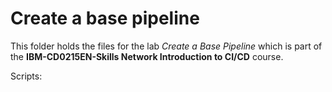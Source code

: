 # Create a base pipeline

This folder holds the files for the lab _Create a Base Pipeline_ which is part of the **IBM-CD0215EN-Skills Network Introduction to CI/CD** course.


Scripts:

```

```
